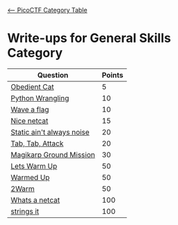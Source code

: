 [<-- PicoCTF Category Table](../../README.md#2-picoctf)

# Write-ups for General Skills Category

|Question|Points|
|--------|------|
|[Obedient Cat](./Obsidian%20Cat/writeup.md)|5|
|[Python Wrangling](./Python%20Wrangling/writeup.md)|10|
|[Wave a flag](./Wave%20a%20Flag/writeup.md)|10|
|[Nice netcat](./Nice%20Netcat/writeup.md)|15|
|[Static ain't always noise](./Static%20ain't%20always%20noise/writeup.md)|20|
|[Tab, Tab, Attack](./Tab%20Tab%20Attack/writeup.md)|20|
|[Magikarp Ground Mission](./Magikarp%20Ground%20Mission/writeup.md)|30|
|[Lets Warm Up](./Lets%20Warm%20Up/writeup.md)|50|
|[Warmed Up](./Warmed%20Up/writeup.md)|50|
|[2Warm](./2Warm/writeup.md)|50|
|[Whats a netcat](./Whats%20a%20netcat/writeup.md)|100|
|[strings it](./strings%20it/writeup.md)|100|
